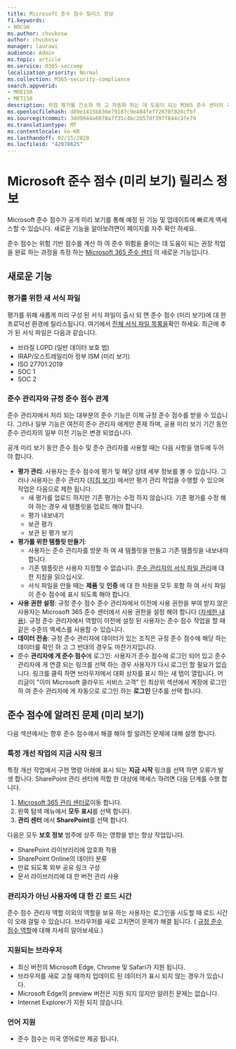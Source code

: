 ```yaml
---
title: Microsoft 준수 점수 릴리스 정보
f1.keywords:
- NOCSH
ms.author: chvukosw
author: chvukosw
manager: laurawi
audience: Admin
ms.topic: article
ms.service: O365-seccomp
localization_priority: Normal
ms.collection: M365-security-compliance
search.appverid:
- MOE150
- MET150
description: 위험 평가를 간소화 하 고 자동화 하는 데 도움이 되는 M365 준수 센터의 기능인 Microsoft 준수 점수 (미리 보기)에 대 한 릴리스 정보 및 알려진 문제
ms.openlocfilehash: d89e1415b836e79187c9e484fef72670f828cfbf
ms.sourcegitcommit: 3dd9944a6070a7f35c4bc2b57df397f844c3fe79
ms.translationtype: MT
ms.contentlocale: ko-KR
ms.lasthandoff: 02/15/2020
ms.locfileid: "42078625"
---
```

# <a name="microsoft-compliance-score-preview-release-notes"></a>Microsoft 준수 점수 (미리 보기) 릴리스 정보

Microsoft 준수 점수가 공개 미리 보기를 통해 예정 된 기능 및 업데이트에 빠르게 액세스할 수 있습니다. 새로운 기능을 알아보려면이 페이지를 자주 확인 하세요.

준수 점수는 위험 기반 점수를 계산 하 여 준수 위험을 줄이는 데 도움이 되는 권장 작업을 완료 하는 과정을 측정 하는 [Microsoft 365 준수 센터](microsoft-365-compliance-center.md) 의 새로운 기능입니다.

## <a name="whats-new"></a>새로운 기능

### <a name="new-templates-for-assessments"></a>평가를 위한 새 서식 파일

평가를 위해 새롭게 미리 구성 된 서식 파일이 출시 되 면 준수 점수 (미리 보기)에 대 한 프로덕션 환경에 릴리스됩니다. 여기에서 [전체 서식 파일 목록을](compliance-score.md#templates)확인 하세요. 최근에 추가 된 서식 파일은 다음과 같습니다.

- 브라질 LGPD (일반 데이터 보호 법)
- IRAP/오스트레일리아 정부 ISM (미리 보기)
- ISO 27701:2019
- SOC 1
- SOC 2

### <a name="compliance-score-relationship-to-compliance-manager"></a>준수 관리자와 규정 준수 점수 관계

준수 관리자에서 처리 되는 대부분의 준수 기능은 이제 규정 준수 점수를 받을 수 있습니다. 그러나 일부 기능은 여전히 준수 관리자 에게만 존재 하며, 공용 미리 보기 기간 동안 준수 관리자의 일부 이전 기능은 변경 되었습니다. 

공개 미리 보기 동안 준수 점수 및 준수 관리자를 사용할 때는 다음 사항을 염두에 두어야 합니다.

- **평가 관리**: 사용자는 준수 점수에 평가 및 해당 상태 세부 정보를 볼 수 있습니다. 그러나 사용자는 준수 관리자 ([지침 보기](working-with-compliance-manager.md#assessments)) 에서만 평가 관리 작업을 수행할 수 있으며 작업은 다음으로 제한 됩니다.
    - 새 평가를 업로드 하지만 기존 평가는 수정 하지 않습니다. 기존 평가를 수정 해야 하는 경우 새 템플릿을 업로드 해야 합니다.
    - 평가 내보내기
    - 보관 평가
    - 보관 된 평가 보기
 - **평가를 위한 템플릿 만들기**: 
   - 사용자는 준수 관리자를 방문 하 여 새 템플릿을 만들고 기존 템플릿을 내보내야 합니다. 
   - 기존 템플릿은 사용자 지정할 수 없습니다. [준수 관리자의 서식 파일 관리](working-with-compliance-manager.md#templates)에 대 한 지침을 읽으십시오.
   - 서식 파일을 만들 때는 **제품** 및 **인증** 에 대 한 차원을 모두 포함 하 여 서식 파일이 준수 점수에 표시 되도록 해야 합니다.
 - **사용 권한 설정**: 규정 준수 점수 준수 관리자에서 이전에 사용 권한을 부여 받지 않은 사용자는 Microsoft 365 준수 센터에서 사용 권한을 설정 해야 합니다 ([자세한 내용](compliance-score-setup.md#set-user-permissions-and-assign-roles)). 규정 준수 관리자에서 역할이 이전에 설정 된 사용자는 준수 점수 작업을 할 때 같은 수준의 액세스를 사용할 수 있습니다.
- **데이터 전송**: 규정 준수 관리자에 데이터가 있는 조직은 규정 준수 점수에 해당 하는 데이터를 확인 하 고 그 반대의 경우도 마찬가지입니다.
- 준수 **관리자에 게 준수 점수**에 로그인: 사용자가 준수 점수에 로그인 되어 있고 준수 관리자에 게 연결 되는 링크를 선택 하는 경우 사용자가 다시 로그인 할 필요가 없습니다. 링크를 클릭 하면 브라우저에서 대화 상자를 표시 하는 새 탭이 열립니다. 머리글이 "이미 Microsoft 클라우드 서비스 고객" 인 최상위 섹션에서 계정에 로그인 하 여 준수 관리자에 게 자동으로 로그인 하는 **로그인** 단추를 선택 합니다.

## <a name="known-issues-in-compliance-score-preview"></a>준수 점수에 알려진 문제 (미리 보기)

다음 섹션에서는 향후 준수 점수에서 해결 해야 할 알려진 문제에 대해 설명 합니다.

### <a name="launch-now-links-in-certain-improvement-actions"></a>특정 개선 작업의 지금 시작 링크

특정 개선 작업에서 구현 명령 아래에 표시 되는 **지금 시작** 링크를 선택 하면 오류가 발생 합니다. SharePoint 관리 센터에 적합 한 대상에 액세스 하려면 다음 단계를 수행 합니다.

1. [Microsoft 365 관리 센터로](https://admin.microsoft.com)이동 합니다.
2. 왼쪽 탐색 메뉴에서 **모두 표시**를 선택 합니다.
3. **관리 센터** 에서 **SharePoint**를 선택 합니다.

다음은 모두 **보호 정보** 범주에 상주 하는 영향을 받는 향상 작업입니다.
  - SharePoint 라이브러리에 암호화 적용
  - SharePoint Online의 데이터 분류
  - 만료 되도록 외부 공유 링크 구성
  - 문서 라이브러리에 대 한 버전 관리 사용

### <a name="long-load-times-for-non-admin-users"></a>관리자가 아닌 사용자에 대 한 긴 로드 시간
준수 점수 관리자 역할 이외의 역할을 보유 하는 사용자는 로그인을 시도할 때 로드 시간이 오래 걸릴 수 있습니다. 브라우저를 새로 고치면이 문제가 해결 됩니다. ( [규정 준수 점수 역할](compliance-score-setup.md#set-user-permissions-and-assign-roles)에 대해 자세히 알아보세요.)

### <a name="supported-browsers"></a>지원되는 브라우저

- 최신 버전의 Microsoft Edge, Chrome 및 Safari가 지원 됩니다.
- 브라우저를 새로 고칠 때까지 업데이트 된 데이터가 표시 되지 않는 경우가 있습니다.
- Microsoft Edge의 preview 버전은 지원 되지 않지만 알려진 문제는 없습니다.
- Internet Explorer가 지원 되지 않습니다.
 
### <a name="language-support"></a>언어 지원

- 준수 점수는 미국 영어로만 제공 됩니다.
